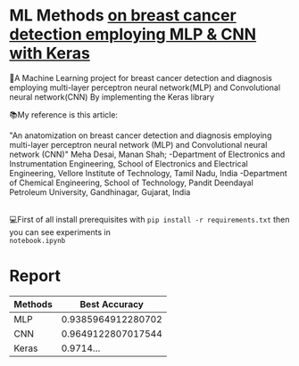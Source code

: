 # ML Methods [on breast cancer detection employing MLP & CNN with Keras](https://github.com/Sofia-Amouei/ML-Methods-on-breast-cancer-detection-employing-MLP-CNN-with-Keras-/files/10488662/default.pdf)

📑A Machine Learning project for breast cancer detection and diagnosis employing
multi-layer perceptron neural network(MLP) and Convolutional neural
network(CNN) By implementing the Keras library

📚My reference is this article:
<tr>"An anatomization on breast cancer detection and diagnosis employing multi-layer perceptron neural network (MLP) and Convolutional neural network (CNN)"
Meha Desai, Manan Shah;
-Department of Electronics and Instrumentation Engineering, School of Electronics and Electrical Engineering, Vellore Institute of Technology, Tamil Nadu, India
-Department of Chemical Engineering, School of Technology, Pandit Deendayal Petroleum University, Gandhinagar, Gujarat, India
</tr>

<p dir="auto"><br>💻First of all install prerequisites with <code>pip install -r requirements.txt</code> then you can see experiments in </br><code>notebook.ipynb</br></code>
</p>


# Report
<table>
<thead>
<tr>
<th>Methods</th>
<th>Best Accuracy</th>
</tr>
</thead>
<tbody>
<tr>
<td>MLP</td>
<td>0.9385964912280702</td>
</tr>
<tr>
<td>CNN</td>
<td>0.9649122807017544</td>
</tr>
<tr>
<td>Keras</td>
<td>0.9714…</td>
</tr>
</tbody>
</table>
